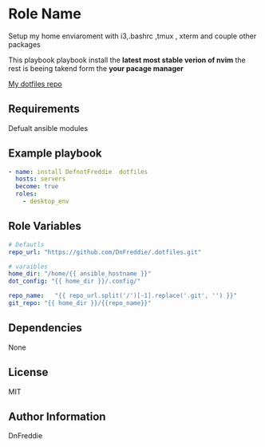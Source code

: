 Role Name
=========

Setup my home enviaroment with i3,.bashrc ,tmux , xterm and couple other packages 

This playbook playbook install the **latest most stable verion of nvim**  the 
rest is beeing takend form the **your pacage manager**

[My dotfiles repo](https://github.com/DnFreddie/.dotfiles.git)

Requirements
------------
Defualt ansible modules


Example playbook
------------

```yaml
- name: install DefnotFreddie  dotfiles
  hosts: servers
  become: true
  roles:
    - desktop_env
```


Role Variables
--------------
```yaml
# Defautls
repo_url: "https://github.com/DnFreddie/.dotfiles.git"

# varaibles
home_dir: "/home/{{ ansible_hostname }}"
dot_config: "{{ home_dir }}/.config/"

repo_name:   "{{ repo_url.split('/')[-1].replace('.git', '') }}"
git_repo: "{{ home_dir }}/{{repo_name}}"

```

Dependencies
------------

None


License
-------

MIT

Author Information
------------------
DnFreddie
